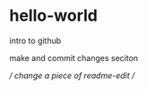 # hello-world

intro to github

make and commit changes seciton

*/ change a piece of readme-edit /*
